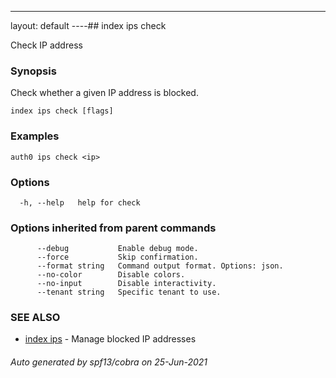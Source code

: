 ---
layout: default
----## index ips check

Check IP address

### Synopsis

Check whether a given IP address is blocked.

```
index ips check [flags]
```

### Examples

```
auth0 ips check <ip>
```

### Options

```
  -h, --help   help for check
```

### Options inherited from parent commands

```
      --debug           Enable debug mode.
      --force           Skip confirmation.
      --format string   Command output format. Options: json.
      --no-color        Disable colors.
      --no-input        Disable interactivity.
      --tenant string   Specific tenant to use.
```

### SEE ALSO

* [index ips](index_ips.md)	 - Manage blocked IP addresses

###### Auto generated by spf13/cobra on 25-Jun-2021
